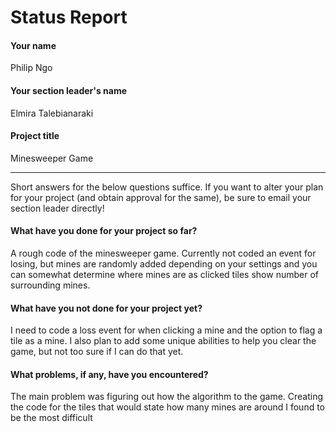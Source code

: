 # Status Report

#### Your name

Philip Ngo

#### Your section leader's name

Elmira Talebianaraki

#### Project title

Minesweeper Game

***

Short answers for the below questions suffice. If you want to alter your plan for your project (and obtain approval for the same), be sure to email your section leader directly!

#### What have you done for your project so far?

A rough code of the minesweeper game. Currently not coded an event for losing, but mines are randomly added depending on your settings and you can somewhat determine where mines are as clicked tiles show number of surrounding mines.

#### What have you not done for your project yet?

I need to code a loss event for when clicking a mine and the option to flag a tile as a mine. I also plan to add some unique abilities to help you clear the game, but not too sure if I can do that yet.

#### What problems, if any, have you encountered?

The main problem was figuring out how the algorithm to the game. Creating the code for the tiles that would state how many mines are around I found to be the most difficult

